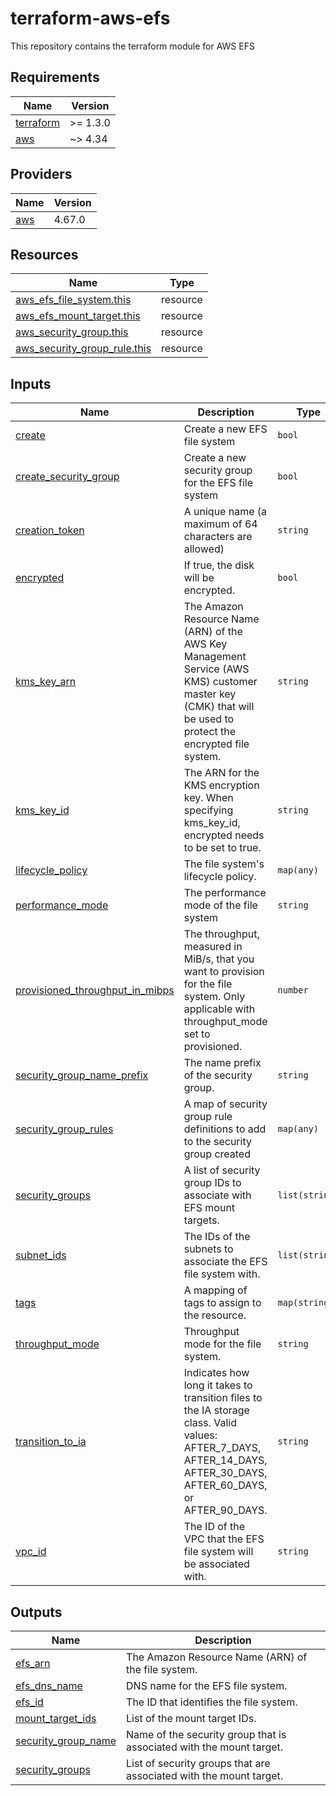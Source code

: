 # terraform-aws-efs
This repository contains the terraform module for AWS EFS 

<!-- BEGIN_TF_DOCS -->
## Requirements

| Name | Version |
|------|---------|
| <a name="requirement_terraform"></a> [terraform](#requirement\_terraform) | >= 1.3.0 |
| <a name="requirement_aws"></a> [aws](#requirement\_aws) | ~> 4.34 |

## Providers

| Name | Version |
|------|---------|
| <a name="provider_aws"></a> [aws](#provider\_aws) | 4.67.0 |

## Resources

| Name | Type |
|------|------|
| [aws_efs_file_system.this](https://registry.terraform.io/providers/hashicorp/aws/latest/docs/resources/efs_file_system) | resource |
| [aws_efs_mount_target.this](https://registry.terraform.io/providers/hashicorp/aws/latest/docs/resources/efs_mount_target) | resource |
| [aws_security_group.this](https://registry.terraform.io/providers/hashicorp/aws/latest/docs/resources/security_group) | resource |
| [aws_security_group_rule.this](https://registry.terraform.io/providers/hashicorp/aws/latest/docs/resources/security_group_rule) | resource |

## Inputs

| Name | Description | Type | Default | Required |
|------|-------------|------|---------|:--------:|
| <a name="input_create"></a> [create](#input\_create) | Create a new EFS file system | `bool` | `true` | no |
| <a name="input_create_security_group"></a> [create\_security\_group](#input\_create\_security\_group) | Create a new security group for the EFS file system | `bool` | `true` | no |
| <a name="input_creation_token"></a> [creation\_token](#input\_creation\_token) | A unique name (a maximum of 64 characters are allowed) | `string` | `""` | no |
| <a name="input_encrypted"></a> [encrypted](#input\_encrypted) | If true, the disk will be encrypted. | `bool` | `true` | no |
| <a name="input_kms_key_arn"></a> [kms\_key\_arn](#input\_kms\_key\_arn) | The Amazon Resource Name (ARN) of the AWS Key Management Service (AWS KMS) customer master key (CMK) that will be used to protect the encrypted file system. | `string` | `null` | no |
| <a name="input_kms_key_id"></a> [kms\_key\_id](#input\_kms\_key\_id) | The ARN for the KMS encryption key. When specifying kms\_key\_id, encrypted needs to be set to true. | `string` | `""` | no |
| <a name="input_lifecycle_policy"></a> [lifecycle\_policy](#input\_lifecycle\_policy) | The file system's lifecycle policy. | `map(any)` | `{}` | no |
| <a name="input_performance_mode"></a> [performance\_mode](#input\_performance\_mode) | The performance mode of the file system | `string` | `"generalPurpose"` | no |
| <a name="input_provisioned_throughput_in_mibps"></a> [provisioned\_throughput\_in\_mibps](#input\_provisioned\_throughput\_in\_mibps) | The throughput, measured in MiB/s, that you want to provision for the file system. Only applicable with throughput\_mode set to provisioned. | `number` | `0` | no |
| <a name="input_security_group_name_prefix"></a> [security\_group\_name\_prefix](#input\_security\_group\_name\_prefix) | The name prefix of the security group. | `string` | `"efs-"` | no |
| <a name="input_security_group_rules"></a> [security\_group\_rules](#input\_security\_group\_rules) | A map of security group  rule definitions to add to the security group created | `map(any)` | `{}` | no |
| <a name="input_security_groups"></a> [security\_groups](#input\_security\_groups) | A list of security group IDs to associate with EFS mount targets. | `list(string)` | `[]` | no |
| <a name="input_subnet_ids"></a> [subnet\_ids](#input\_subnet\_ids) | The IDs of the subnets to associate the EFS file system with. | `list(string)` | n/a | yes |
| <a name="input_tags"></a> [tags](#input\_tags) | A mapping of tags to assign to the resource. | `map(string)` | `{}` | no |
| <a name="input_throughput_mode"></a> [throughput\_mode](#input\_throughput\_mode) | Throughput mode for the file system. | `string` | `"bursting"` | no |
| <a name="input_transition_to_ia"></a> [transition\_to\_ia](#input\_transition\_to\_ia) | Indicates how long it takes to transition files to the IA storage class. Valid values: AFTER\_7\_DAYS, AFTER\_14\_DAYS, AFTER\_30\_DAYS, AFTER\_60\_DAYS, or AFTER\_90\_DAYS. | `string` | `"AFTER_30_DAYS"` | no |
| <a name="input_vpc_id"></a> [vpc\_id](#input\_vpc\_id) | The ID of the VPC that the EFS file system will be associated with. | `string` | `null` | no |

## Outputs

| Name | Description |
|------|-------------|
| <a name="output_efs_arn"></a> [efs\_arn](#output\_efs\_arn) | The Amazon Resource Name (ARN) of the file system. |
| <a name="output_efs_dns_name"></a> [efs\_dns\_name](#output\_efs\_dns\_name) | DNS name for the EFS file system. |
| <a name="output_efs_id"></a> [efs\_id](#output\_efs\_id) | The ID that identifies the file system. |
| <a name="output_mount_target_ids"></a> [mount\_target\_ids](#output\_mount\_target\_ids) | List of the mount target IDs. |
| <a name="output_security_group_name"></a> [security\_group\_name](#output\_security\_group\_name) | Name of the security group that is associated with the mount target. |
| <a name="output_security_groups"></a> [security\_groups](#output\_security\_groups) | List of security groups that are associated with the mount target. |
<!-- END_TF_DOCS -->